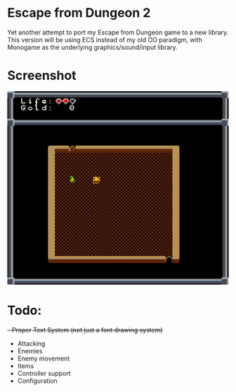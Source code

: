 # Escape from Dungeon 2

Yet another attempt to port my Escape from Dungeon game to a new library.
This version will be using ECS instead of my old OO paradigm, with Monogame as the underlying graphics/sound/input library.

# Screenshot
![Current Screenshot](https://raw.githubusercontent.com/benpocalypse/efd2_monogame/master/screenshot.png)

# Todo:
~~- Proper Text System (not just a font drawing system)~~
 - Attacking
 - Enemies
 - Enemy movement
 - Items
 - Controller support
 - Configuration